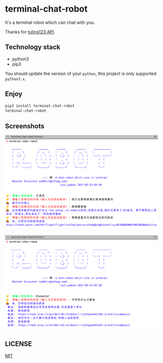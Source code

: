 # terminal-chat-robot
It's a terminal robot which can chat with you.

Thanks for [tuling123 API](http://www.tuling123.com/help/h_cent_webapi.jhtml?nav=doc).

## Technology stack
* python3
* pip3

You should update the version of your `python`, this project is only supported `python3.x`.
## Enjoy
```bash
pip3 install terminal-chat-robot
terminal-chat-robot
```

## Screenshots
![image](../screenshots/1.png)

![image](../screenshots/2.png)

## LICENSE
[MIT](./LICENSE)